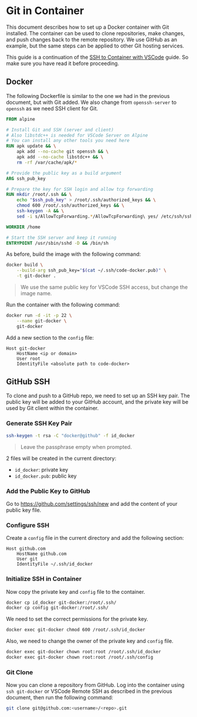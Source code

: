# Git in Container

This document describes how to set up a Docker
container with Git installed. The container can be
used to clone repositories, make changes, and push
changes back to the remote repository. We use
GitHub as an example, but the same steps can be
applied to other Git hosting services.

This guide is a continuation of the
[SSH to Container with VSCode](vscode-ssh.md)
guide. So make sure you have read it before
proceeding.

## Docker

The following Dockerfile is similar to the one we
had in the previous document, but with Git added.
We also change from `openssh-server` to `openssh`
as we need SSH client for Git.

```Dockerfile
FROM alpine

# Install Git and SSH (server and client)
# Also libstdc++ is needed for VSCode Server on Alpine
# You can install any other tools you need here
RUN apk update && \
    apk add --no-cache git openssh && \
    apk add --no-cache libstdc++ && \
    rm -rf /var/cache/apk/*

# Provide the public key as a build argument
ARG ssh_pub_key

# Prepare the key for SSH login and allow tcp forwarding
RUN mkdir /root/.ssh && \
    echo "$ssh_pub_key" > /root/.ssh/authorized_keys && \
    chmod 600 /root/.ssh/authorized_keys && \
    ssh-keygen -A && \
    sed -i s/AllowTcpForwarding.*/AllowTcpForwarding\ yes/ /etc/ssh/sshd_config

WORKDIR /home

# Start the SSH server and keep it running
ENTRYPOINT /usr/sbin/sshd -D && /bin/sh
```

As before, build the image with the following command:

```bash
docker build \
    --build-arg ssh_pub_key="$(cat ~/.ssh/code-docker.pub)" \
    -t git-docker .
```

> We use the same public key for VSCode SSH
> access, but change the image name.

Run the container with the following command:

```bash
docker run -d -it -p 22 \
    --name git-docker \
    git-docker
```

Add a new section to the `config` file:

```ssh-config
Host git-docker
    HostName <ip or domain>
    User root
    IdentityFile <absolute path to code-docker>
```

## GitHub SSH

To clone and push to a GitHub repo, we need to set
up an SSH key pair. The public key will be added
to your GitHub account, and the private key will
be used by Git client within the container.

### Generate SSH Key Pair

```bash
ssh-keygen -t rsa -C "docker@github" -f id_docker
```

> Leave the passphrase empty when prompted.

2 files will be created in the current directory:
- `id_docker`: private key
- `id_docker.pub`: public key

### Add the Public Key to GitHub

Go to https://github.com/settings/ssh/new and
add the content of your public key file.

### Configure SSH

Create a `config` file in the current directory
and add the following section:

```ssh-config
Host github.com
    HostName github.com
    User git
    IdentityFile ~/.ssh/id_docker
```

### Initialize SSH in Container

Now copy the private key and `config` file to the
container.

```bash
docker cp id_docker git-docker:/root/.ssh/
docker cp config git-docker:/root/.ssh/
```

We need to set the correct permissions for the
private key.

```bash
docker exec git-docker chmod 600 /root/.ssh/id_docker
```

Also, we need to change the owner of the private
key and `config` file.

```bash
docker exec git-docker chown root:root /root/.ssh/id_docker
docker exec git-docker chown root:root /root/.ssh/config
```

### Git Clone

Now you can clone a repository from GitHub. Log
into the container using `ssh git-docker` or
VSCode Remote SSH as described in the previous
document, then run the following command:

```bash
git clone git@github.com:<username>/<repo>.git
```
